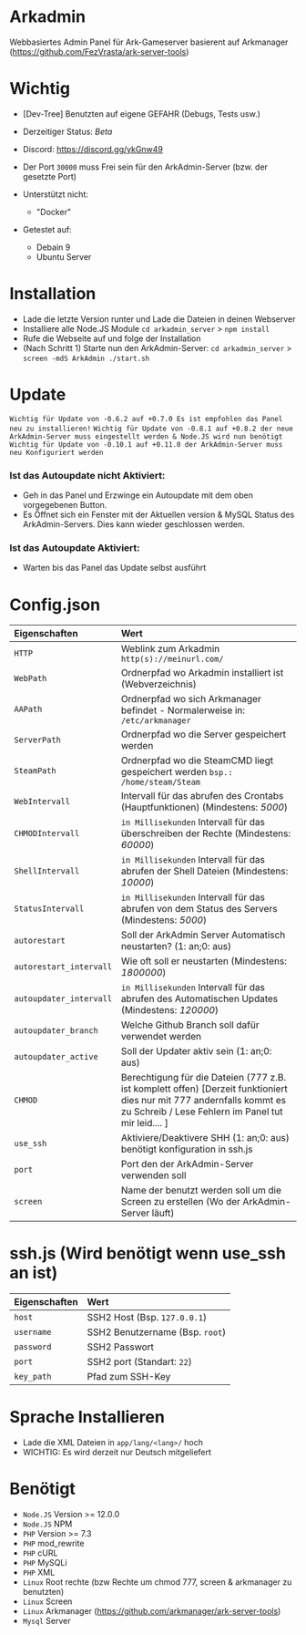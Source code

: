 # Arkadmin 

Webbasiertes Admin Panel für Ark-Gameserver basierent auf Arkmanager (https://github.com/FezVrasta/ark-server-tools)

# Wichtig

- [Dev-Tree] Benutzten auf eigene GEFAHR (Debugs, Tests usw.)
- Derzeitiger Status: *Beta*
- Discord: https://discord.gg/ykGnw49
- Der Port `30000` muss Frei sein für den ArkAdmin-Server (bzw. der gesetzte Port)

- Unterstützt nicht:
  - "Docker"

- Getestet auf:
  - Debain 9
  - Ubuntu Server
  
# Installation

- Lade die letzte Version runter und Lade die Dateien in deinen Webserver
- Installiere alle Node.JS Module `cd arkadmin_server` > `npm install`
- Rufe die Webseite auf und folge der Installation
- (Nach Schritt 1) Starte nun den ArkAdmin-Server: `cd arkadmin_server` > `screen -mdS ArkAdmin ./start.sh`

# Update

`Wichtig für Update von -0.6.2 auf +0.7.0 Es ist empfohlen das Panel neu zu installieren!`
`Wichtig für Update von -0.8.1 auf +0.8.2 der neue ArkAdmin-Server muss eingestellt werden & Node.JS wird nun benötigt`
`Wichtig für Update von -0.10.1 auf +0.11.0 der ArkAdmin-Server muss neu Konfiguriert werden`

### Ist das Autoupdate nicht Aktiviert:
- Geh in das Panel und Erzwinge ein Autoupdate mit dem oben vorgegebenen Button.
- Es Öffnet sich ein Fenster mit der Aktuellen version & MySQL Status des ArkAdmin-Servers. Dies kann wieder geschlossen werden.

### Ist das Autoupdate Aktiviert:
- Warten bis das Panel das Update selbst ausführt

# Config.json

| Eigenschaften | Wert | 
| :--- | :--- |
| `HTTP` | Weblink zum Arkadmin `http(s)://meinurl.com/` |
| `WebPath` | Ordnerpfad wo Arkadmin installiert ist (Webverzeichnis) |
| `AAPath` | Ordnerpfad wo sich Arkmanager befindet - Normalerweise in: `/etc/arkmanager`  |
| `ServerPath` | Ordnerpfad wo die Server gespeichert werden |
| `SteamPath` | Ordnerpfad wo die SteamCMD liegt gespeichert werden `bsp.: /home/steam/Steam` |
| `WebIntervall` | Intervall für das abrufen des Crontabs (Hauptfunktionen) (Mindestens: *5000*) |
| `CHMODIntervall` | `in Millisekunden` Intervall für das überschreiben der Rechte (Mindestens: *60000*) |
| `ShellIntervall` | `in Millisekunden` Intervall für das abrufen der Shell Dateien (Mindestens: *10000*) |
| `StatusIntervall` | `in Millisekunden` Intervall für das abrufen von dem Status des Servers (Mindestens: *5000*) |
| `autorestart` | Soll der ArkAdmin Server Automatisch neustarten? (1: an;0: aus) |
| `autorestart_intervall` | Wie oft soll er neustarten (Mindestens: *1800000*) |
| `autoupdater_intervall` | `in Millisekunden` Intervall für das abrufen des Automatischen Updates (Mindestens: *120000*) |
| `autoupdater_branch` | Welche Github Branch soll dafür verwendet werden |
| `autoupdater_active` | Soll der Updater aktiv sein (1: an;0: aus)  |
| `CHMOD` | Berechtigung für die Dateien (777 z.B. ist komplett offen) [Derzeit funktioniert dies nur mit 777 andernfalls kommt es zu Schreib / Lese Fehlern im Panel tut mir leid.... ] |
| `use_ssh` | Aktiviere/Deaktivere SHH (1: an;0: aus) benötigt konfiguration in ssh.js |
| `port` | Port den der ArkAdmin-Server verwenden soll |
| `screen` | Name der benutzt werden soll um die Screen zu erstellen (Wo der ArkAdmin-Server läuft) |

# ssh.js (Wird benötigt wenn use_ssh an ist)

| Eigenschaften | Wert | 
| :--- | :--- |
| `host` | SSH2 Host (Bsp. `127.0.0.1`) |
| `username` | SSH2 Benutzername (Bsp. `root`) |
| `password` | SSH2 Passwort  |
| `port` | SSH2 port (Standart: `22`) |
| `key_path` | Pfad zum SSH-Key |

# Sprache Installieren

- Lade die XML Dateien in `app/lang/<lang>/` hoch 
- WICHTIG: Es wird derzeit nur Deutsch mitgeliefert 

# Benötigt

- `Node.JS` Version >= 12.0.0
- `Node.JS` NPM
- `PHP` Version >= 7.3
- `PHP` mod_rewrite
- `PHP` cURL
- `PHP` MySQLi
- `PHP` XML
- `Linux` Root rechte (bzw Rechte um chmod 777, screen & arkmanager zu benutzten)
- `Linux` Screen
- `Linux` Arkmanager (https://github.com/arkmanager/ark-server-tools)
- `Mysql` Server
